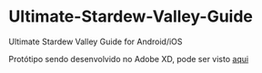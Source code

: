 # Ultimate-Stardew-Valley-Guide
Ultimate Stardew Valley Guide for Android/iOS

Protótipo sendo desenvolvido no Adobe XD, pode ser visto [aqui](https://xd.adobe.com/view/967ca453-80d1-4dcc-bfc9-b8d2a9b5be65-c32f/)
